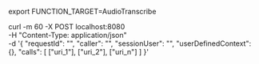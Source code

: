 export FUNCTION_TARGET=AudioTranscribe

curl -m 60 -X POST localhost:8080 \
-H "Content-Type: application/json" \
-d '{
  "requestId": "",
  "caller": "",
  "sessionUser": "",
  "userDefinedContext": {},
  "calls": [
    ["uri_1"],
    ["uri_2"],
    ["uri_n"]
  ]
  }'